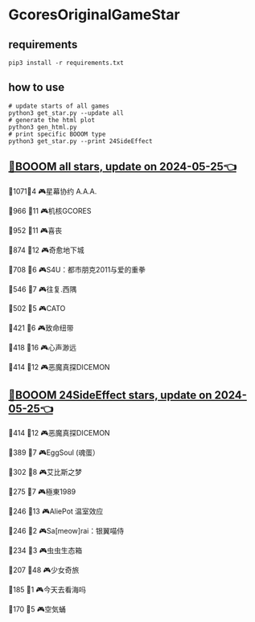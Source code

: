 # GcoresOriginalGameStar

## requirements
```
pip3 install -r requirements.txt
```

## how to use
```
# update starts of all games
python3 get_star.py --update all
# generate the html plot
python3 gen_html.py
# print specific BOOOM type
python3 get_star.py --print 24SideEffect
```

## [🔗BOOOM all stars, update on 2024-05-25👈](https://raw.githack.com/sichaozhang1112/GcoresOriginalGameStar/main/html/all.html) 
🌟1071👥4   🎮星幕协约 A.A.A.        

🌟966 👥11  🎮机核GCORES           

🌟952 👥11  🎮喜丧                 

🌟874 👥12  🎮奇愈地下城              

🌟708 👥6   🎮S4U：都市朋克2011与爱的重拳  

🌟546 👥7   🎮往复.西隅              

🌟502 👥5   🎮CATO               

🌟421 👥6   🎮致命纽带               

🌟418 👥16  🎮心声渺远               

🌟414 👥12  🎮恶魔真探DICEMON        

## [🔗BOOOM 24SideEffect stars, update on 2024-05-25👈](https://raw.githack.com/sichaozhang1112/GcoresOriginalGameStar/main/html/24SideEffect.html) 
🌟414 👥12  🎮恶魔真探DICEMON        

🌟389 👥7   🎮EggSoul (魂蛋）       

🌟302 👥8   🎮艾比斯之梦              

🌟275 👥7   🎮極東1989             

🌟246 👥13  🎮AliePot 温室效应       

🌟246 👥2   🎮Sa[meow]rai：银翼喵侍   

🌟234 👥3   🎮虫虫生态箱              

🌟207 👥48  🎮少女奇旅               

🌟185 👥1   🎮今天去看海吗             

🌟170 👥5   🎮空気蛹                

